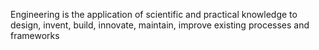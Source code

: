 Engineering is the application of scientific and practical knowledge to design, invent, build, innovate, maintain, improve existing processes and frameworks